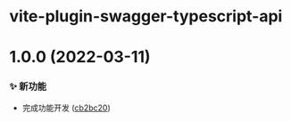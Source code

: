 # vite-plugin-swagger-typescript-api

# 1.0.0 (2022-03-11)


### ✨ 新功能

* 完成功能开发 ([cb2bc20](https://github.com/CaoMeiYouRen/vite-plugin-swagger-typescript-api/commit/cb2bc20))
